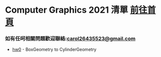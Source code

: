 # Computer Graphics 2021 清單 [前往首頁](https://wuyuchieh.github.io/test/index.html)
### 如有任呵相關問題歡迎聯絡:[carol26435523@gmail.com](mailto:carol26435523@gmail.com)
- [hw0](https://github.com/WuYuChieh/test/blob/master/hw0.html) - BoxGeometry to CylinderGeometry
